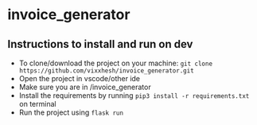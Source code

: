 # invoice_generator

## Instructions to install and run on dev 

- To clone/download the project on your machine: `git clone https://github.com/vixxhesh/invoice_generator.git`
- Open the project in vscode/other ide
- Make sure you are in /invoice_generator
- Install the requirements by running `pip3 install -r requirements.txt` on terminal
- Run the project using `flask run `
